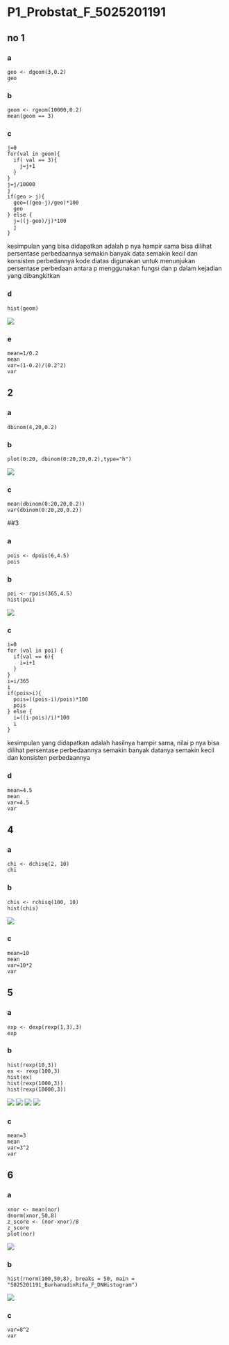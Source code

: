 # P1_Probstat_F_5025201191
## no 1
### a
```
geo <- dgeom(3,0.2)
geo
```
### b
```
geom <- rgeom(10000,0.2)
mean(geom == 3)
```
### c
```
j=0
for(val in geom){
  if( val == 3){
    j=j+1
  }
}
j=j/10000
j
if(geo > j){
  geo=((geo-j)/geo)*100
  geo
} else {
  j=((j-geo)/j)*100
  j
}
```
kesimpulan yang bisa didapatkan adalah p nya hampir sama
bisa dilihat persentase perbedaannya semakin banyak data semakin kecil dan konsisten perbedannya
kode diatas digunakan untuk menunjukan persentase perbedaan antara p menggunakan fungsi dan p dalam kejadian yang dibangkitkan
### d
```
hist(geom)
```
![](gambar/Screen%20Shot%202022-04-10%20at%2018.21.53.png)

### e
```
mean=1/0.2
mean
var=(1-0.2)/(0.2^2)
var
```
## 2
### a
```
dbinom(4,20,0.2)
```
### b
```
plot(0:20, dbinom(0:20,20,0.2),type="h")
```
![](gambar/Screen%20Shot%202022-04-10%20at%2018.22.02.png)
### c
```
mean(dbinom(0:20,20,0.2))
var(dbinom(0:20,20,0.2))
```
##3
### a
```
pois <- dpois(6,4.5)
pois
```
### b
```
poi <- rpois(365,4.5)
hist(poi)
```
![](gambar/Screen%20Shot%202022-04-10%20at%2018.22.11.png)
### c
```
i=0
for (val in poi) {
  if(val == 6){
    i=i+1
  }
}
i=i/365
i
if(pois>i){
  pois=((pois-i)/pois)*100
  pois
} else {
  i=((i-pois)/i)*100
  i
}
```
kesimpulan yang didapatkan adalah hasilnya hampir sama, nilai p nya
bisa dilihat persentase perbedaannya semakin banyak datanya semakin kecil dan konsisten perbedaannya
### d
```
mean=4.5
mean
var=4.5
var
```
## 4
### a
```
chi <- dchisq(2, 10)
chi
```
### b
```
chis <- rchisq(100, 10)
hist(chis)
```
![](gambar/Screen%20Shot%202022-04-10%20at%2018.22.19.png)
### c
```
mean=10
mean
var=10*2
var
```
## 5
### a
```
exp <- dexp(rexp(1,3),3)
exp
```
### b
```
hist(rexp(10,3))
ex <- rexp(100,3)
hist(ex)
hist(rexp(1000,3))
hist(rexp(10000,3))
```
![](gambar/Screen%20Shot%202022-04-10%20at%2018.22.26.png)
![](gambar/Screen%20Shot%202022-04-10%20at%2018.22.33.png)
![](gambar/Screen%20Shot%202022-04-10%20at%2018.22.40.png)
![](gambar/Screen%20Shot%202022-04-10%20at%2018.22.46.png)
### c
```
mean=3
mean
var=3^2
var
```
## 6
### a
```
xnor <- mean(nor)
dnorm(xnor,50,8)
z_score <- (nor-xnor)/8
z_score
plot(nor)
```
![](gambar/Screen%20Shot%202022-04-10%20at%2018.22.53.png)
### b
```
hist(rnorm(100,50,8), breaks = 50, main = "5025201191_BurhanudinRifa_F_DNHistogram")
```
![](gambar/Screen%20Shot%202022-04-10%20at%2018.23.00.png)
### c
```
var=8^2
var
```
